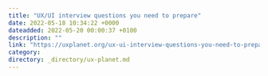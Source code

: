 ```yaml
---
title: "UX/UI interview questions you need to prepare"
date: 2022-05-18 10:34:22 +0000
dateadded: 2022-05-20 00:00:37 +0100
description: ""
link: "https://uxplanet.org/ux-ui-interview-questions-you-need-to-prepare-d6fd62773efd?source=rss----819cc2aaeee0---4"
category:
directory: _directory/ux-planet.md
---
```

